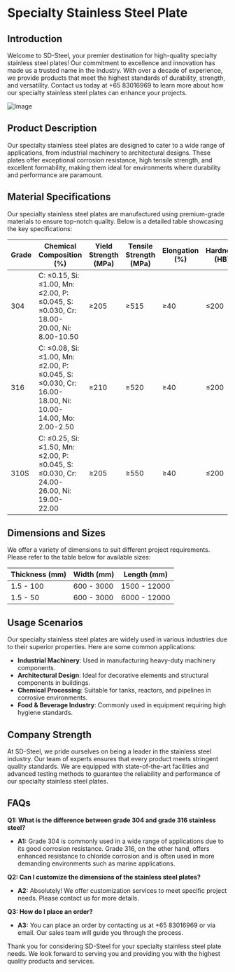 # Specialty Stainless Steel Plate

## Introduction
Welcome to SD-Steel, your premier destination for high-quality specialty stainless steel plates! Our commitment to excellence and innovation has made us a trusted name in the industry. With over a decade of experience, we provide products that meet the highest standards of durability, strength, and versatility. Contact us today at +65 83016969 to learn more about how our specialty stainless steel plates can enhance your projects.

![Image](https://github.com/user-attachments/assets/2567258e-e124-4816-932d-1809bd27ef0b)

## Product Description
Our specialty stainless steel plates are designed to cater to a wide range of applications, from industrial machinery to architectural designs. These plates offer exceptional corrosion resistance, high tensile strength, and excellent formability, making them ideal for environments where durability and performance are paramount.

## Material Specifications
Our specialty stainless steel plates are manufactured using premium-grade materials to ensure top-notch quality. Below is a detailed table showcasing the key specifications:

| Grade | Chemical Composition (%) | Yield Strength (MPa) | Tensile Strength (MPa) | Elongation (%) | Hardness (HB) |
|-------|--------------------------|----------------------|------------------------|---------------|---------------|
| 304   | C: ≤0.15, Si: ≤1.00, Mn: ≤2.00, P: ≤0.045, S: ≤0.030, Cr: 18.00-20.00, Ni: 8.00-10.50 | ≥205                 | ≥515                   | ≥40           | ≤200          |
| 316   | C: ≤0.08, Si: ≤1.00, Mn: ≤2.00, P: ≤0.045, S: ≤0.030, Cr: 16.00-18.00, Ni: 10.00-14.00, Mo: 2.00-2.50 | ≥210                 | ≥520                   | ≥40           | ≤200          |
| 310S  | C: ≤0.25, Si: ≤1.50, Mn: ≤2.00, P: ≤0.045, S: ≤0.030, Cr: 24.00-26.00, Ni: 19.00-22.00 | ≥205                 | ≥550                   | ≥40           | ≤200          |

## Dimensions and Sizes
We offer a variety of dimensions to suit different project requirements. Please refer to the table below for available sizes:

| Thickness (mm) | Width (mm) | Length (mm) |
|----------------|------------|-------------|
| 1.5 - 100      | 600 - 3000 | 1500 - 12000|
| 1.5 - 50       | 600 - 3000 | 6000 - 12000|

## Usage Scenarios
Our specialty stainless steel plates are widely used in various industries due to their superior properties. Here are some common applications:

- **Industrial Machinery**: Used in manufacturing heavy-duty machinery components.
- **Architectural Design**: Ideal for decorative elements and structural components in buildings.
- **Chemical Processing**: Suitable for tanks, reactors, and pipelines in corrosive environments.
- **Food & Beverage Industry**: Commonly used in equipment requiring high hygiene standards.

## Company Strength
At SD-Steel, we pride ourselves on being a leader in the stainless steel industry. Our team of experts ensures that every product meets stringent quality standards. We are equipped with state-of-the-art facilities and advanced testing methods to guarantee the reliability and performance of our specialty stainless steel plates.

## FAQs
**Q1: What is the difference between grade 304 and grade 316 stainless steel?**
- **A1:** Grade 304 is commonly used in a wide range of applications due to its good corrosion resistance. Grade 316, on the other hand, offers enhanced resistance to chloride corrosion and is often used in more demanding environments such as marine applications.

**Q2: Can I customize the dimensions of the stainless steel plates?**
- **A2:** Absolutely! We offer customization services to meet specific project needs. Please contact us for more details.

**Q3: How do I place an order?**
- **A3:** You can place an order by contacting us at +65 83016969 or via email. Our sales team will guide you through the process.

Thank you for considering SD-Steel for your specialty stainless steel plate needs. We look forward to serving you and providing you with the highest quality products and services.